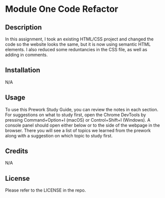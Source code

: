 # Module One Code Refactor

## Description

In this assignment, I took an existing HTML/CSS project and changed the code so the website looks the same, but it is now using semantic HTML elements.  I also reduced some reduntancies in the CSS file, as well as adding in comments.

## Installation

N/A

## Usage

To use this Prework Study Guide, you can review the notes in each section. For suggestions on what to study first, open the Chrome DevTools by pressing Command+Option+I (macOS) or Control+Shift+I (Windows). A console panel should open either below or to the side of the webpage in the browser. There you will see a list of topics we learned from the prework along with a suggestion on which topic to study first.

## Credits

N/A

## License

Please refer to the LICENSE in the repo.
